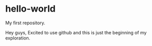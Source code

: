 # hello-world
My first repository.

Hey guys,
Excited to use github and this is just the beginning of my exploration.
